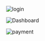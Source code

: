 




![login](https://github.com/user-attachments/assets/981b63c4-b458-44d5-a63d-6505303cb521)

![Dashboard](https://github.com/user-attachments/assets/64ff851d-ef71-4938-9cf7-85013b472020)

![payment](https://github.com/user-attachments/assets/a1ff6bcb-7968-4f0e-8e67-1a947a26acf0)
